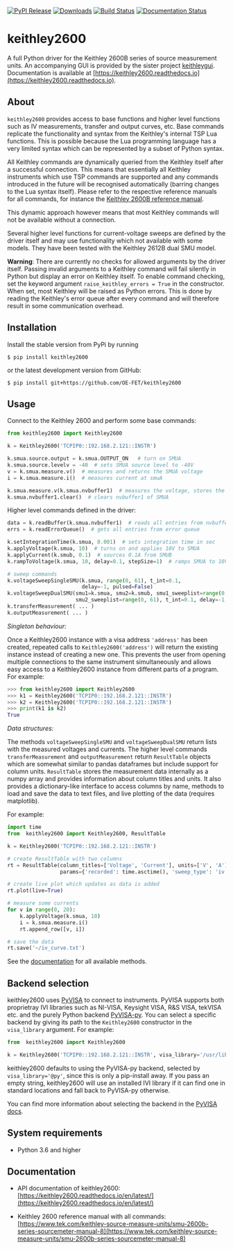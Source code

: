 [![PyPI Release](https://img.shields.io/pypi/v/keithley2600.svg)](https://pypi.org/pypi/keithley2600/)
[![Downloads](https://pepy.tech/badge/keithley2600)](https://pepy.tech/project/keithley2600)
[![Build Status](https://travis-ci.com/OE-FET/keithley2600.svg?branch=master)](https://travis-ci.com/OE-FET/keithley2600)
[![Documentation Status](https://readthedocs.org/projects/keithley2600/badge/?version=latest)](https://keithley2600.readthedocs.io/en/latest/?badge=latest)

# keithley2600

A full Python driver for the Keithley 2600B series of source measurement units. An
accompanying GUI is provided by the sister project
[keithleygui](https://github.com/OE-FET/keithleygui). Documentation is available at
[https://keithley2600.readthedocs.io](https://keithley2600.readthedocs.io).

## About

`keithley2600` provides access to base functions and higher level functions such as IV
measurements, transfer and output curves, etc. Base commands replicate the functionality
and syntax from the Keithley's internal TSP Lua functions. This is possible because the
Lua programming language has a very limited syntax which can be represented by a subset
of Python syntax.

All Keithley commands are dynamically queried from the Keithley itself after a
successful connection. This means that essentially all Keithley instruments which use
TSP commands are supported and any commands introduced in the future will be recognised
automatically (barring changes to the Lua syntax itself). Please refer to the respective
reference manuals for all commands, for instance the
[Keithley 2600B reference manual](https://www.tek.com/keithley-source-measure-units/smu-2600b-series-sourcemeter-manual-8).

This dynamic approach however means that most Keithley commands will not be available
without a connection.

Several higher level functions for current-voltage sweeps are defined by the driver
itself and may use functionality which not available with some models. They have been
tested with the Keithley 2612B dual SMU model.

**Warning**: There are currently no checks for allowed arguments by the driver itself.
Passing invalid arguments to a Keithley command will fail silently in Python but display
an error on Keithley itself. To enable command checking, set the keyword argument
`raise_keithley_errors = True` in the constructor. When set, most Keithley will be
raised as Python errors. This is done by reading the Keithley's error queue after every
command and will therefore result in some communication overhead.

## Installation

Install the stable version from PyPi by running
```console
$ pip install keithley2600
```
or the latest development version from GitHub:
```console
$ pip install git+https://github.com/OE-FET/keithley2600
```

## Usage

Connect to the Keithley 2600 and perform some base commands:
```python
from keithley2600 import Keithley2600

k = Keithley2600('TCPIP0::192.168.2.121::INSTR')

k.smua.source.output = k.smua.OUTPUT_ON   # turn on SMUA
k.smua.source.levelv = -40  # sets SMUA source level to -40V
v = k.smua.measure.v()  # measures and returns the SMUA voltage
i = k.smua.measure.i()  # measures current at smuA

k.smua.measure.v(k.smua.nvbuffer1)  # measures the voltage, stores the result in buffer
k.smua.nvbuffer1.clear()  # clears nvbuffer1 of SMUA
```
Higher level commands defined in the driver:

```python
data = k.readBuffer(k.smua.nvbuffer1)  # reads all entries from nvbuffer1 of SMUA
errs = k.readErrorQueue()  # gets all entries from error queue

k.setIntegrationTime(k.smua, 0.001)  # sets integration time in sec
k.applyVoltage(k.smua, 10)  # turns on and applies 10V to SMUA
k.applyCurrent(k.smub, 0.1)  # sources 0.1A from SMUB
k.rampToVoltage(k.smua, 10, delay=0.1, stepSize=1)  # ramps SMUA to 10V in steps of 1V

# sweep commands
k.voltageSweepSingleSMU(k.smua, range(0, 61), t_int=0.1,
                        delay=-1, pulsed=False)
k.voltageSweepDualSMU(smu1=k.smua, smu2=k.smub, smu1_sweeplist=range(0, 61),
                      smu2_sweeplist=range(0, 61), t_int=0.1, delay=-1, pulsed=False)
k.transferMeasurement( ... )
k.outputMeasurement( ... )
```

*Singleton behaviour:*

Once a Keithley2600 instance with a visa address `'address'` has been created, repeated
calls to `Keithley2600('address')` will return the existing instance instead of creating a
new one. This prevents the user from opening multiple connections to the same instrument
simultaneously and allows easy access to a Keithley2600 instance from different parts of a
program. For example:

```python
>>> from keithley2600 import Keithley2600
>>> k1 = Keithley2600('TCPIP0::192.168.2.121::INSTR')
>>> k2 = Keithley2600('TCPIP0::192.168.2.121::INSTR')
>>> print(k1 is k2)
True
```

*Data structures:*

The methods `voltageSweepSingleSMU` and `voltageSweepDualSMU` return lists with the
measured voltages and currents. The higher level commands `transferMeasurement` and
`outputMeasurement` return `ResultTable` objects which are somewhat similar to pandas
dataframes but include support for column units. `ResultTable` stores the measurement
data internally as a numpy array and provides information about column titles and units.
It also provides a dictionary-like interface to access columns by name, methods to load
and save the data to text files, and live plotting of the data (requires matplotlib).

For example:
```python
import time
from  keithley2600 import Keithley2600, ResultTable

k = Keithley2600('TCPIP0::192.168.2.121::INSTR')

# create ResultTable with two columns
rt = ResultTable(column_titles=['Voltage', 'Current'], units=['V', 'A'],
                 params={'recorded': time.asctime(), 'sweep_type': 'iv'})

# create live plot which updates as data is added
rt.plot(live=True)

# measure some currents
for v in range(0, 20):
    k.applyVoltage(k.smua, 10)
    i = k.smua.measure.i()
    rt.append_row([v, i])

# save the data
rt.save('~/iv_curve.txt')
```

See the [documentation](https://keithley2600.readthedocs.io/en/latest/api/result_table.html)
for all available methods.

## Backend selection

keithley2600 uses [PyVISA](https://pyvisa.readthedocs.io/) to connect to instruments.
PyVISA supports both proprietray IVI libraries such as NI-VISA, Keysight VISA, R&S VISA,
tekVISA etc. and the purely Python backend [PyVISA-py](https://pyvisa-py.readthedocs.io/en/latest/).
You can select a specific backend by giving its path to the `Keithley2600` constructor
in the `visa_library` argument. For example:

```python
from  keithley2600 import Keithley2600

k = Keithley2600('TCPIP0::192.168.2.121::INSTR', visa_library='/usr/lib/libvisa.so.7')
```

keithley2600 defaults to using the PyVISA-py backend, selected by `visa_library='@py'`,
since this is only a pip-install away. If you pass an empty string, keithley2600 will use
an installed IVI library if it can find one in standard locations and fall back to
PyVISA-py otherwise.

You can find more information about selecting the backend in the
[PyVISA docs](https://pyvisa.readthedocs.io/en/latest/introduction/configuring.html).

## System requirements

- Python 3.6 and higher

##  Documentation

* API documentation of keithley2600: [https://keithley2600.readthedocs.io/en/latest/](https://keithley2600.readthedocs.io/en/latest/)

* Keithley 2600 reference manual with all commands: [https://www.tek.com/keithley-source-measure-units/smu-2600b-series-sourcemeter-manual-8](https://www.tek.com/keithley-source-measure-units/smu-2600b-series-sourcemeter-manual-8)
